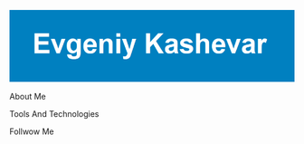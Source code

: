 ![Header](https://github.com/Qipy87/Qipy87/blob/main/assets/Evgeniy%20Kashevar.png)

About Me

Tools And Technologies

Follwow Me